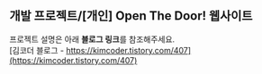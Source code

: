 ## 개발 프로젝트/[개인] Open The Door! 웹사이트
프로젝트 설명은 아래 **블로그 링크**를 참조해주세요.  
[김코더 블로그 - https://kimcoder.tistory.com/407](https://kimcoder.tistory.com/407)
